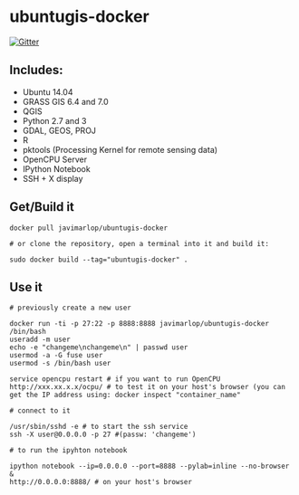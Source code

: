 ubuntugis-docker
================

[![Gitter](https://badges.gitter.im/Join%20Chat.svg)](https://gitter.im/javimarlop/ubuntugis-docker?utm_source=badge&utm_medium=badge&utm_campaign=pr-badge&utm_content=badge)

## Includes:

* Ubuntu 14.04
* GRASS GIS 6.4 and 7.0
* QGIS
* Python 2.7 and 3
* GDAL, GEOS, PROJ
* R
* pktools (Processing Kernel for remote sensing data)
* OpenCPU Server
* IPython Notebook
* SSH + X display

## Get/Build it

```
docker pull javimarlop/ubuntugis-docker

# or clone the repository, open a terminal into it and build it:

sudo docker build --tag="ubuntugis-docker" .
```

## Use it

```
# previously create a new user

docker run -ti -p 27:22 -p 8888:8888 javimarlop/ubuntugis-docker /bin/bash
useradd -m user
echo -e "changeme\nchangeme\n" | passwd user
usermod -a -G fuse user
usermod -s /bin/bash user

service opencpu restart # if you want to run OpenCPU
http://xxx.xx.x.x/ocpu/ # to test it on your host's browser (you can get the IP address using: docker inspect "container_name"

# connect to it

/usr/sbin/sshd -e # to start the ssh service
ssh -X user@0.0.0.0 -p 27 #(passw: 'changeme')

# to run the ipyhton notebook

ipython notebook --ip=0.0.0.0 --port=8888 --pylab=inline --no-browser &
http://0.0.0.0:8888/ # on your host's browser

```
